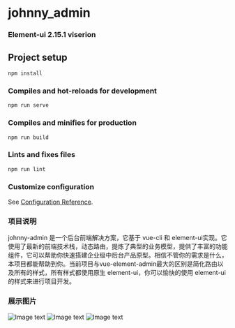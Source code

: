 # johnny_admin

### Element-ui 2.15.1 viserion

## Project setup
```
npm install
```

### Compiles and hot-reloads for development
```
npm run serve
```

### Compiles and minifies for production
```
npm run build
```

### Lints and fixes files
```
npm run lint
```

### Customize configuration
See [Configuration Reference](https://cli.vuejs.org/config/).

### 项目说明
johnny-admin 是一个后台前端解决方案，它基于 vue-cli 和 element-ui实现。它使用了最新的前端技术栈，动态路由，提炼了典型的业务模型，提供了丰富的功能组件，它可以帮助你快速搭建企业级中后台产品原型。相信不管你的需求是什么，本项目都能帮助到你。当前项目与vue-element-admin最大的区别是简化路由以及所有的样式，所有样式都使用原生 element-ui，你可以愉快的使用 element-ui 的样式来进行项目开发。

### 展示图片
![Image text](http://app.ooago.com/1.jpg)
![Image text](http://app.ooago.com/2.jpg)
![Image text](http://app.ooago.com/3.jpg)

